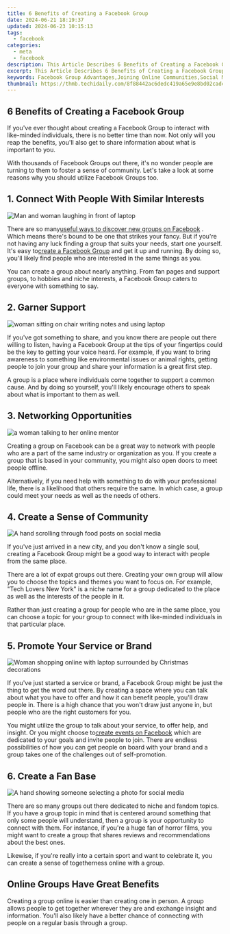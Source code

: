 ```yaml
---
title: 6 Benefits of Creating a Facebook Group
date: 2024-06-21 18:19:37
updated: 2024-06-23 10:15:13
tags:
  - facebook
categories:
  - meta
  - facebook
description: This Article Describes 6 Benefits of Creating a Facebook Group
excerpt: This Article Describes 6 Benefits of Creating a Facebook Group
keywords: Facebook Group Advantages,Joining Online Communities,Social Media Engagement Boost,Peer-to-Peer Sharing Groups,Networking on FB,Collaborative FB Benefits,Community Building Strategies
thumbnail: https://thmb.techidaily.com/8f88442ac6dedc419a65e9e8bd02cadcc874f8f080f0e1330c1b328f3cf15bd0.jpg
---
```


## 6 Benefits of Creating a Facebook Group

 If you've ever thought about creating a Facebook Group to interact with like-minded individuals, there is no better time than now. Not only will you reap the benefits, you'll also get to share information about what is important to you.

 With thousands of Facebook Groups out there, it's no wonder people are turning to them to foster a sense of community. Let's take a look at some reasons why you should utilize Facebook Groups too.

## 1\. Connect With People With Similar Interests

![Man and woman laughing in front of laptop](https://static1.makeuseofimages.com/wordpress/wp-content/uploads/2022/11/pexels-andrea-piacquadio-853151.jpg)

 There are so many[useful ways to discover new groups on Facebook](https://www.makeuseof.com/tag/5-awesome-ways-discover-new-facebook-groups/) . Which means there's bound to be one that strikes your fancy. But if you're not having any luck finding a group that suits your needs, start one yourself. It's easy to[create a Facebook Group](https://www.makeuseof.com/create-facebook-group/) and get it up and running. By doing so, you'll likely find people who are interested in the same things as you.

 You can create a group about nearly anything. From fan pages and support groups, to hobbies and niche interests, a Facebook Group caters to everyone with something to say.

## 2\. Garner Support

![woman sitting on chair writing notes and using laptop](https://static1.makeuseofimages.com/wordpress/wp-content/uploads/2022/01/woman_online_tech_course.jpg)

 If you've got something to share, and you know there are people out there willing to listen, having a Facebook Group at the tips of your fingertips could be the key to getting your voice heard. For example, if you want to bring awareness to something like environmental issues or animal rights, getting people to join your group and share your information is a great first step.

 A group is a place where individuals come together to support a common cause. And by doing so yourself, you'll likely encourage others to speak about what is important to them as well.

## 3\. Networking Opportunities

![a woman talking to her online mentor](https://static1.makeuseofimages.com/wordpress/wp-content/uploads/2022/06/online-mentor.jpg)

 Creating a group on Facebook can be a great way to network with people who are a part of the same industry or organization as you. If you create a group that is based in your community, you might also open doors to meet people offline.

 Alternatively, if you need help with something to do with your professional life, there is a likelihood that others require the same. In which case, a group could meet your needs as well as the needs of others.

## 4\. Create a Sense of Community

![A hand scrolling through food posts on social media](https://static1.makeuseofimages.com/wordpress/wp-content/uploads/2022/11/pexels-kerde-severin-1542252.jpg)

 If you've just arrived in a new city, and you don't know a single soul, creating a Facebook Group might be a good way to interact with people from the same place.

 There are a lot of expat groups out there. Creating your own group will allow you to choose the topics and themes you want to focus on. For example, "Tech Lovers New York" is a niche name for a group dedicated to the place as well as the interests of the people in it.

 Rather than just creating a group for people who are in the same place, you can choose a topic for your group to connect with like-minded individuals in that particular place.

## 5\. Promote Your Service or Brand

![Woman shopping online with laptop surrounded by Christmas decorations](https://static1.makeuseofimages.com/wordpress/wp-content/uploads/2022/12/digital-gift-hero.jpg)

 If you've just started a service or brand, a Facebook Group might be just the thing to get the word out there. By creating a space where you can talk about what you have to offer and how it can benefit people, you'll draw people in. There is a high chance that you won't draw just anyone in, but people who are the right customers for you.

 You might utilize the group to talk about your service, to offer help, and insight. Or you might choose to[create events on Facebook](https://www.makeuseof.com/tag/create-events-facebook/) which are dedicated to your goals and invite people to join. There are endless possibilities of how you can get people on board with your brand and a group takes one of the challenges out of self-promotion.

## 6\. Create a Fan Base

![A hand showing someone selecting a photo for social media](https://static1.makeuseofimages.com/wordpress/wp-content/uploads/2022/11/pexels-cottonbro-5082579.jpg)

 There are so many groups out there dedicated to niche and fandom topics. If you have a group topic in mind that is centered around something that only some people will understand, then a group is your opportunity to connect with them. For instance, if you're a huge fan of horror films, you might want to create a group that shares reviews and recommendations about the best ones.

 Likewise, if you're really into a certain sport and want to celebrate it, you can create a sense of togetherness online with a group.

## Online Groups Have Great Benefits

 Creating a group online is easier than creating one in person. A group allows people to get together wherever they are and exchange insight and information. You'll also likely have a better chance of connecting with people on a regular basis through a group.


<ins class="adsbygoogle"
     style="display:block"
     data-ad-format="autorelaxed"
     data-ad-client="ca-pub-7571918770474297"
     data-ad-slot="1223367746"></ins>



<ins class="adsbygoogle"
     style="display:block"
     data-ad-client="ca-pub-7571918770474297"
     data-ad-slot="8358498916"
     data-ad-format="auto"
     data-full-width-responsive="true"></ins>

